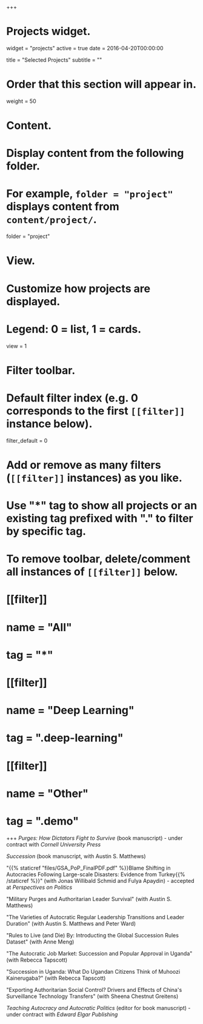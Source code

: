 +++
# Projects widget.
widget = "projects"
active = true
date = 2016-04-20T00:00:00

title = "Selected Projects"
subtitle = ""

# Order that this section will appear in.
weight = 50

# Content.
# Display content from the following folder.
# For example, `folder = "project"` displays content from `content/project/`.
folder = "project"

# View.
# Customize how projects are displayed.
# Legend: 0 = list, 1 = cards.
view = 1

# Filter toolbar.

# Default filter index (e.g. 0 corresponds to the first `[[filter]]` instance below).
filter_default = 0

# Add or remove as many filters (`[[filter]]` instances) as you like.
# Use "*" tag to show all projects or an existing tag prefixed with "." to filter by specific tag.
# To remove toolbar, delete/comment all instances of `[[filter]]` below.
# [[filter]]
#   name = "All"
#   tag = "*"
#  
# [[filter]]
#   name = "Deep Learning"
#   tag = ".deep-learning"
#
# [[filter]]
#   name = "Other"
#   tag = ".demo"

+++
*Purges: How Dictators Fight to Survive* (book manuscript) - under contract with *Cornell University Press*

*Succession* (book manuscript, with Austin S. Matthews)

"{{% staticref "files/GSA_PoP_FinalPDF.pdf" %}}Blame Shifting in Autocracies Following Large-scale Disasters: Evidence from Turkey{{% /staticref %}}" (with Jonas Willibald Schmid and Fulya Apaydin) - accepted at *Perspectives on Politics*

"Military Purges and Authoritarian Leader Survival" (with Austin S. Matthews)

"The Varieties of Autocratic Regular Leadership Transitions and Leader Duration" (with Austin S. Matthews and Peter Ward)

"Rules to Live (and Die) By: Introducting the Global Succession Rules Dataset" (with Anne Meng)

"The Autocratic Job Market: Succession and Popular Approval in Uganda" (with Rebecca Tapscott)

"Succession in Uganda: What Do Ugandan Citizens Think of Muhoozi Kainerugaba?" (with Rebecca Tapscott)

"Exporting Authoritarian Social Control? Drivers and Effects of China's Surveillance Technology Transfers" (with Sheena Chestnut Greitens)

*Teaching Autocracy and Autocratic Politics* (editor for book manuscript) - under contract with *Edward Elgar Publishing*
